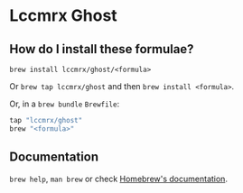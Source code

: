 # Lccmrx Ghost

## How do I install these formulae?

`brew install lccmrx/ghost/<formula>`

Or `brew tap lccmrx/ghost` and then `brew install <formula>`.

Or, in a `brew bundle` `Brewfile`:

```ruby
tap "lccmrx/ghost"
brew "<formula>"
```

## Documentation

`brew help`, `man brew` or check [Homebrew's documentation](https://docs.brew.sh).
